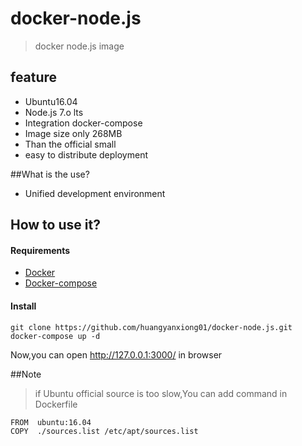 # docker-node.js
> docker node.js image

## feature
- Ubuntu16.04
- Node.js 7.o lts
- Integration docker-compose
- Image size only 268MB
- Than the official small
- easy to distribute deployment

##What is the use?
- Unified development environment

## How to use it?

#### Requirements
- [Docker](https://www.docker.com/)
- [Docker-compose](https://github.com/docker/compose/releases)

#### Install
```
git clone https://github.com/huangyanxiong01/docker-node.js.git
docker-compose up -d
```

Now,you can open http://127.0.0.1:3000/ in browser

##Note
> if Ubuntu official source is too slow,You can add command in Dockerfile

```
FROM  ubuntu:16.04
COPY  ./sources.list /etc/apt/sources.list
```